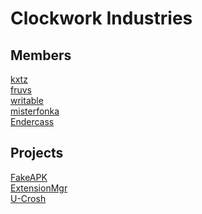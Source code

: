 # Clockwork Industries

## Members <br>
[kxtz](https://github.com/kxtzownsu)<br>
[fruvs](https://github.com/fruvs)<br>
[writable](https://github.com/MunyDev/)<br>
[misterfonka](https://github.com/misterfonka)<br>
[Endercass](https://github.com/Endercass)<br>

<!-- [membername](https://github.com/MemberName)<br> -->

## Projects
[FakeAPK](https://github.com/ClockworkIndustries/FakeAPK)<br>
[ExtensionMgr](https://github.com/ClockworkIndusries/ExtensionMgr)<br>
[U-Crosh](https://github.com/ClockworkIndustries/ucrosh)<br>

<!-- [projectname](https://github.com/ClockworkIndustries/projectname)<br> -->
